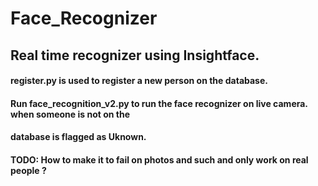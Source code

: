 # Face_Recognizer

## Real time recognizer using Insightface.

#### register.py is used to register a new person on the database. 
#### Run face_recognition_v2.py to run the face recognizer on live camera. when someone is not on the
#### database is flagged as Uknown. 

#### TODO: How to make it to fail on photos and such and only work on real people ?

